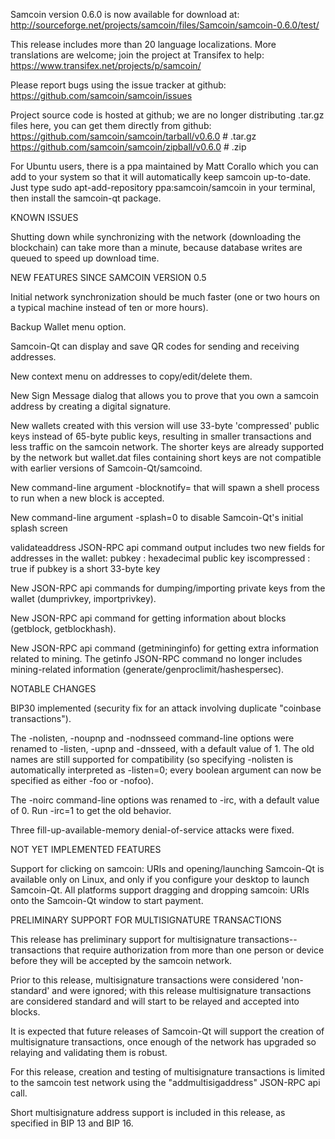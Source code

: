 Samcoin version 0.6.0 is now available for download at:
http://sourceforge.net/projects/samcoin/files/Samcoin/samcoin-0.6.0/test/

This release includes more than 20 language localizations.
More translations are welcome; join the
project at Transifex to help:
https://www.transifex.net/projects/p/samcoin/

Please report bugs using the issue tracker at github:
https://github.com/samcoin/samcoin/issues

Project source code is hosted at github; we are no longer
distributing .tar.gz files here, you can get them
directly from github:
https://github.com/samcoin/samcoin/tarball/v0.6.0  # .tar.gz
https://github.com/samcoin/samcoin/zipball/v0.6.0  # .zip

For Ubuntu users, there is a ppa maintained by Matt Corallo which
you can add to your system so that it will automatically keep
samcoin up-to-date.  Just type
sudo apt-add-repository ppa:samcoin/samcoin
in your terminal, then install the samcoin-qt package.


KNOWN ISSUES

Shutting down while synchronizing with the network
(downloading the blockchain) can take more than a minute,
because database writes are queued to speed up download
time.


NEW FEATURES SINCE SAMCOIN VERSION 0.5

Initial network synchronization should be much faster
(one or two hours on a typical machine instead of ten or more
hours).

Backup Wallet menu option.

Samcoin-Qt can display and save QR codes for sending
and receiving addresses.

New context menu on addresses to copy/edit/delete them.

New Sign Message dialog that allows you to prove that you
own a samcoin address by creating a digital
signature.

New wallets created with this version will
use 33-byte 'compressed' public keys instead of
65-byte public keys, resulting in smaller
transactions and less traffic on the samcoin
network. The shorter keys are already supported
by the network but wallet.dat files containing
short keys are not compatible with earlier
versions of Samcoin-Qt/samcoind.

New command-line argument -blocknotify=<command>
that will spawn a shell process to run <command> 
when a new block is accepted.

New command-line argument -splash=0 to disable
Samcoin-Qt's initial splash screen

validateaddress JSON-RPC api command output includes
two new fields for addresses in the wallet:
pubkey : hexadecimal public key
iscompressed : true if pubkey is a short 33-byte key

New JSON-RPC api commands for dumping/importing
private keys from the wallet (dumprivkey, importprivkey).

New JSON-RPC api command for getting information about
blocks (getblock, getblockhash).

New JSON-RPC api command (getmininginfo) for getting
extra information related to mining. The getinfo
JSON-RPC command no longer includes mining-related
information (generate/genproclimit/hashespersec).



NOTABLE CHANGES

BIP30 implemented (security fix for an attack involving
duplicate "coinbase transactions").

The -nolisten, -noupnp and -nodnsseed command-line
options were renamed to -listen, -upnp and -dnsseed,
with a default value of 1. The old names are still
supported for compatibility (so specifying -nolisten
is automatically interpreted as -listen=0; every
boolean argument can now be specified as either
-foo or -nofoo).

The -noirc command-line options was renamed to
-irc, with a default value of 0. Run -irc=1 to
get the old behavior.

Three fill-up-available-memory denial-of-service
attacks were fixed.


NOT YET IMPLEMENTED FEATURES

Support for clicking on samcoin: URIs and
opening/launching Samcoin-Qt is available only on Linux,
and only if you configure your desktop to launch
Samcoin-Qt. All platforms support dragging and dropping
samcoin: URIs onto the Samcoin-Qt window to start
payment.


PRELIMINARY SUPPORT FOR MULTISIGNATURE TRANSACTIONS

This release has preliminary support for multisignature
transactions-- transactions that require authorization
from more than one person or device before they
will be accepted by the samcoin network.

Prior to this release, multisignature transactions
were considered 'non-standard' and were ignored;
with this release multisignature transactions are
considered standard and will start to be relayed
and accepted into blocks.

It is expected that future releases of Samcoin-Qt
will support the creation of multisignature transactions,
once enough of the network has upgraded so relaying
and validating them is robust.

For this release, creation and testing of multisignature
transactions is limited to the samcoin test network using
the "addmultisigaddress" JSON-RPC api call.

Short multisignature address support is included in this
release, as specified in BIP 13 and BIP 16.
